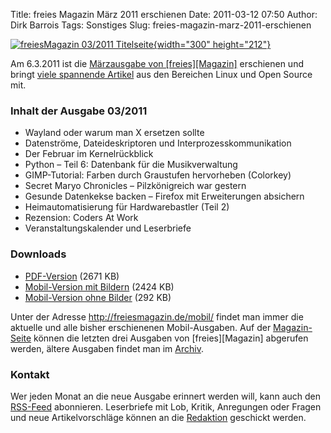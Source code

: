 Title: freies Magazin März 2011 erschienen
Date: 2011-03-12 07:50
Author: Dirk Barrois
Tags: Sonstiges
Slug: freies-magazin-marz-2011-erschienen

[![freiesMagazin 03/2011
Titelseite](http://www.freiesmagazin.de/system/files/freiesmagazin-2011-03.png){width="300"
height="212"}](http://www.freiesmagazin.de/system/files/freiesmagazin-2011-03.png)


Am 6.3.2011 ist die [Märzausgabe von
[freies][Magazin]](http://www.freiesmagazin.de/20110306-märzausgabe-erschienen)
erschienen und bringt [viele spannende
Artikel](http://www.freiesmagazin.de/freiesMagazin-2011-03) aus den
Bereichen Linux und Open Source mit.


### Inhalt der Ausgabe 03/2011


-   Wayland oder warum man X ersetzen sollte
-   Datenströme, Dateideskriptoren und Interprozesskommunikation
-   Der Februar im Kernelrückblick
-   Python – Teil 6: Datenbank für die Musikverwaltung
-   GIMP-Tutorial: Farben durch Graustufen hervorheben (Colorkey)
-   Secret Maryo Chronicles – Pilzkönigreich war gestern
-   Gesunde Datenkekse backen – Firefox mit Erweiterungen absichern
-   Heimautomatisierung für Hardwarebastler (Teil 2)
-   Rezension: Coders At Work
-   Veranstaltungskalender und Leserbriefe


<!--break--><!--break-->

### Downloads


-   [PDF-Version](http://www.freiesmagazin.de/ftp/2011/freiesMagazin-2011-03.pdf)
    (2671 KB)
-   [Mobil-Version mit
    Bildern](http://www.freiesmagazin.de/mobil/freiesMagazin-2011-03-bilder.html)
    (2424 KB)
-   [Mobil-Version ohne
    Bilder](http://www.freiesmagazin.de/mobil/freiesMagazin-2011-03.html)
    (292 KB)


Unter der Adresse <http://freiesmagazin.de/mobil/> findet man immer die
aktuelle und alle bisher erschienenen Mobil-Ausgaben. Auf der
[Magazin-Seite](http://www.freiesmagazin.de/magazin) können die letzten
drei Ausgaben von
[freies][Magazin]
abgerufen werden, ältere Ausgaben findet man im
[Archiv](http://www.freiesmagazin.de/archiv).


### Kontakt


Wer jeden Monat an die neue Ausgabe erinnert werden will, kann auch den
[RSS-Feed](http://www.freiesmagazin.de/rss.xml) abonnieren. Leserbriefe
mit Lob, Kritik, Anregungen oder Fragen und neue Artikelvorschläge
können an die [Redaktion](http://www.freiesmagazin.de/kontakt) geschickt
werden.



